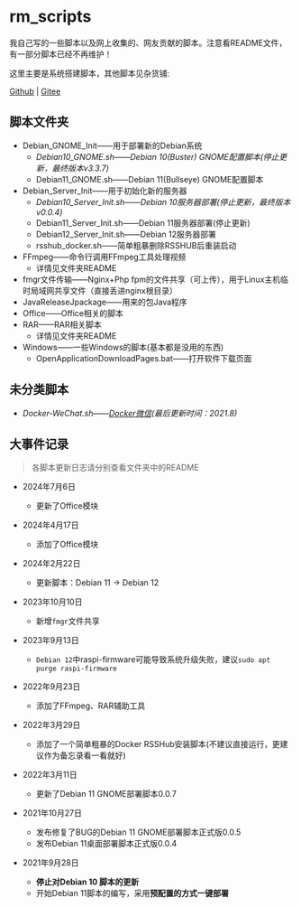 # rm_scripts
我自己写的一些脚本以及网上收集的、网友贡献的脚本。注意看README文件，有一部分脚本已经不再维护！

这里主要是系统搭建脚本，其他脚本见杂货铺:

[Github](https://github.com/rmshadows/whatarethese)  |  [Gitee](https://gitee.com/rmshadows/shenmedongxi)

## 脚本文件夹

- Debian_GNOME_Init——用于部署新的Debian系统
  - *Debian10_GNOME.sh——Debian 10(Buster) GNOME配置脚本(停止更新，最终版本v3.3.7)*
  - Debian11_GNOME.sh——Debian 11(Bullseye) GNOME配置脚本
- Debian_Server_Init——用于初始化新的服务器
  - *Debian10_Server_Init.sh——Debian 10服务器部署(停止更新，最终版本v0.0.4)*
  - Debian11_Server_Init.sh——Debian 11服务器部署(停止更新)
  - Debian12_Server_Init.sh——Debian 12服务器部署
  - rsshub_docker.sh——简单粗暴删除RSSHUB后重装启动
- FFmpeg——命令行调用FFmpeg工具处理视频
  - 详情见文件夹README
- fmgr文件传输——Nginx+Php fpm的文件共享（可上传），用于Linux主机临时局域网共享文件（直接丢进nginx根目录）
- JavaReleaseJpackage——用来的包Java程序
- Office——Office相关的脚本
- RAR——RAR相关脚本
  - 详情见文件夹README
- Windows——一些Windows的脚本(基本都是没用的东西)
  - OpenApplicationDownloadPages.bat——打开软件下载页面

## 未分类脚本

- *Docker-WeChat.sh——[Docker微信](https://github.com/huan/docker-wechat)(最后更新时间：2021.8)*

## 大事件记录

>各脚本更新日志请分别查看文件夹中的README

- 2024年7月6日
  - 更新了Office模块

- 2024年4月17日
  - 添加了Office模块

- 2024年2月22日
  - 更新脚本：Debian 11 -> Debian 12

- 2023年10月10日
  - 新增`fmgr`文件共享

- 2023年9月13日
  - `Debian 12`中raspi-firmware可能导致系统升级失败，建议`sudo apt purge raspi-firmware`

- 2022年9月23日
  - 添加了FFmpeg、RAR辅助工具
- 2022年3月29日
  - 添加了一个简单粗暴的Docker RSSHub安装脚本(不建议直接运行，更建议作为备忘录看一看就好)
- 2022年3月11日
  - 更新了Debian 11 GNOME部署脚本0.0.7
- 2021年10月27日
  - 发布修复了BUG的Debian 11 GNOME部署脚本正式版0.0.5
  - 发布Debian 11桌面部署脚本正式版0.0.4
- 2021年9月28日
  - **停止对Debian 10 脚本的更新**
  - 开始Debian 11脚本的编写，采用**预配置的方式一键部署**

